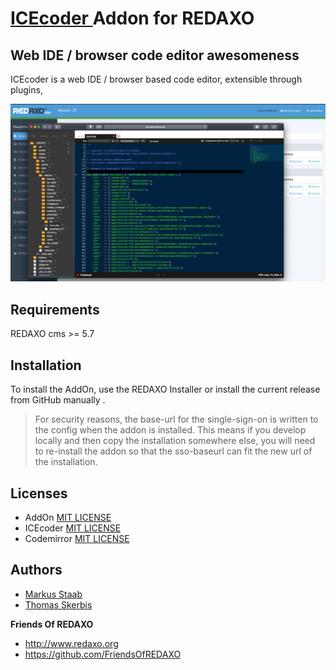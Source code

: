 # [ICEcoder ](https://icecoder.net) Addon for REDAXO 

## Web IDE / browser code editor awesomeness

ICEcoder is a web IDE / browser based code editor, extensible through plugins, 

![Screenshot](https://raw.githubusercontent.com/FriendsOfREDAXO/icecoder/assets/icecoder_screen.png)

## Requirements

REDAXO cms >= 5.7 

## Installation

To install the AddOn, use the REDAXO Installer or install the current release from GitHub manually . 

>For security reasons, the base-url for the single-sign-on is written to the config when the addon is installed. This means if you develop locally and then copy the installation somewhere else, you will need to re-install the addon so that the sso-baseurl can fit the new url of the installation.

## Licenses

* AddOn [MIT LICENSE](https://github.com/FriendsOfREDAXO/cke5/blob/master/LICENSE)
* ICEcoder [MIT LICENSE](https://github.com/icecoder/ICEcoder/blob/master/LICENSE.md)
* Codemirror [MIT LICENSE](https://github.com/codemirror/CodeMirror/blob/master/LICENSE)

## Authors

* [Markus Staab](https://github.com/staabm)
* [Thomas Skerbis](https://github.com/skerbis)

**Friends Of REDAXO**
* http://www.redaxo.org
* https://github.com/FriendsOfREDAXO








